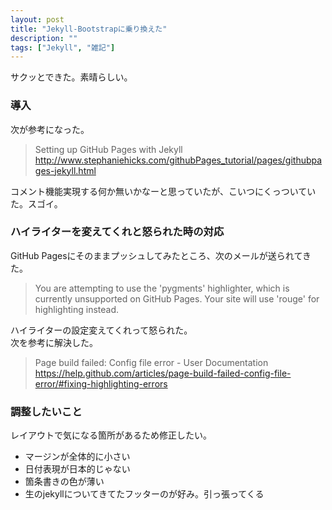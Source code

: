 ```yaml
---
layout: post
title: "Jekyll-Bootstrapに乗り換えた"
description: ""
tags: ["Jekyll", "雑記"]
---
```




サクッとできた。素晴らしい。

<!-- more -->


### 導入
次が参考になった。

> Setting up GitHub Pages with Jekyll
> <http://www.stephaniehicks.com/githubPages_tutorial/pages/githubpages-jekyll.html>

コメント機能実現する何か無いかなーと思っていたが、こいつにくっついていた。スゴイ。




### ハイライターを変えてくれと怒られた時の対応
GitHub Pagesにそのままプッシュしてみたところ、次のメールが送られてきた。

> You are attempting to use the 'pygments' highlighter, which is currently unsupported on GitHub Pages. Your site will use 'rouge' for highlighting instead. 

ハイライターの設定変えてくれって怒られた。  
次を参考に解決した。

> Page build failed: Config file error - User Documentation
> <https://help.github.com/articles/page-build-failed-config-file-error/#fixing-highlighting-errors>

### 調整したいこと

レイアウトで気になる箇所があるため修正したい。

* マージンが全体的に小さい
* 日付表現が日本的じゃない
* 箇条書きの色が薄い
* 生のjekyllについてきてたフッターのが好み。引っ張ってくる
